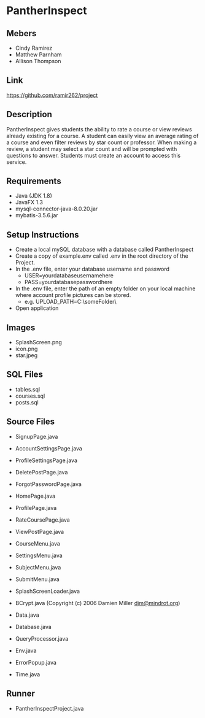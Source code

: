 # PantherInspect

## Mebers
* Cindy Ramirez
* Matthew Parnham
* Allison Thompson

## Link
https://github.com/ramir262/project

## Description
PantherInspect gives students the ability to rate a course or view reviews already existing for a course.  A student can easily view an average rating of a course and even filter reviews by star count or professor.  When making a review, a student may select a star count and will be prompted with questions to answer.  Students must create an account to access this service.

## Requirements
* Java (JDK 1.8)
* JavaFX 1.3
* mysql-connector-java-8.0.20.jar
* mybatis-3.5.6.jar

## Setup Instructions
* Create a local mySQL database with a database called PantherInspect
* Create a copy of example.env called .env in the root directory of the Project.
* In the .env file, enter your database username and password
    * USER=yourdatabaseusernamehere
    * PASS=yourdatabasepasswordhere
* In the .env file, enter the path of an empty folder on your local machine where account profile pictures can be stored.
    * e.g. UPLOAD_PATH=C:\someFolder\
* Open application

## Images
* SplashScreen.png
* icon.png
* star.jpeg

## SQL Files
* tables.sql
* courses.sql
* posts.sql

## Source Files
* SignupPage.java
* AccountSettingsPage.java
* ProfileSettingsPage.java
* DeletePostPage.java
* ForgotPasswordPage.java
* HomePage.java
* ProfilePage.java
* RateCoursePage.java
* ViewPostPage.java

* CourseMenu.java
* SettingsMenu.java
* SubjectMenu.java
* SubmitMenu.java

* SplashScreenLoader.java

* BCrypt.java (Copyright (c) 2006 Damien Miller <djm@mindrot.org>)
* Data.java
* Database.java
* QueryProcessor.java
* Env.java
* ErrorPopup.java
* Time.java

## Runner
* PantherInspectProject.java
